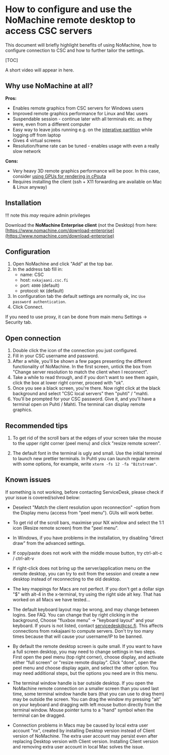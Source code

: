 # How to configure and use the NoMachine remote desktop to access CSC servers

This document will briefly highlight benefits of using NoMachine, how to configure
connection to CSC and how to further tailor the settings.

[TOC]

A short video will appear in here.

## Why use NoMachine at all?

**Pros:**

- Enables remote graphics from CSC servers for Windows users
- Improved remote graphics performance for Linux and Mac users
- Suspendable session - continue later with all terminals etc. as they were, even from a different computer
- Easy way to leave jobs running e.g. on the [interative partition](../../computing/running/interactive-usage.md) while logging off from laptop
- Gives 4 virtual screens
- Resolution/frame rate can be tuned - enables usage with even a really slow network

**Cons:**

- Very heavy 3D remote graphics performance will be poor. In this case, consider
  [using GPUs for rendering in cPouta](../faq/how-to-use-cpouta-gpu-for-rendering.md)
- Requires installing the client (ssh + X11 forwarding are available on Mac & Linux anyway)

## Installation

!!! note 
    this _may_ require admin privileges

Download the **NoMachine Enterprise client** (not the Desktop) from here: [https://www.nomachine.com/download-enterprise](https://www.nomachine.com/download-enterprise)

## Configuration

1.   Open NoMachine and click "Add" at the top bar.
2.   In the address tab fill in:
     * name: CSC 
     * host: `nxkajaani.csc.fi`
     * port: `4000` (default)
     * protocol: `NX` (default)
3.  In configuration tab the default settings are normally ok, inc `Use password authentication`. 
5.  Click Connect.

If you need to use proxy, it can be done from main menu Settings -> Security tab.

## Open connection

1.   Double click the icon of the connection you just configured.
2.   Fill in your CSC username and password. 
3.   After a while, you'll be shown a few pages presenting the different functionality of NoMachine.
    In the first screen, untick the box from "Change server resolution to match the client when I reconnect".
4.   Take a while to read through, and if you don't want to see them again, click the box at lower right corner, proceed with "ok".
5.   Once you see a black screen, you're there. Now right click at the black background and select "CSC local servers" then "puhti" / "mahti.
6.   You'll be prompted for your CSC password. Give it, and you'll have a terminal open on Puhti / Mahti. The terminal can display remote graphics.

## Recommended tips

1. To get rid of the scroll bars at the edges of your screen take the mouse to the upper right corner (peel menu) and click "resize remote screen".

2. The default font in the terminal is ugly and small. Use the initial terminal to launch new prettier terminals. In Puhti you can launch regular xterm with some options, for example, write `xterm -fs 12 -fa "Bitstream"`.

## Known issues

If something is not working, before contacting ServiceDesk, please check if your issue is covered/solved below:

- Deselect "Match the client resolution upon reconnection" -option from the Display menu (access from "peel menu"). GUIs will work better.

- To get rid of the scroll bars, maximise your NX window and select the 1:1 icon (Resize remote screen) from the "peel menu".

- In Windows, if you have problems in the installation, try disabling "direct draw" from the advanced settings.

- If copy/paste does not work with the middle mouse button, try ctrl-alt-c / ctrl-alt-v

- If right-click does not bring up the server/application menu on the remote desktop, you can try to exit from the session and create a new desktop instead of reconnecting to the old desktop.

- The key mappings for Macs are not perfect. If you don't get a dollar sign "$" with alt-4 in the x-terminal, try using the right side alt key. That has worked on all Macs we have tested...

- The default keyboard layout may be wrong, and may change between logins. See FAQ. You can change that by right clicking in the background, Choose "fluxbox menu" -> "keyboard layout" and your keyboard. If yours is not listed, contact servicedesk@csc.fi. This affects connections from nxkajaani to compute servers. Don't try too many times because that will cause your username/IP to be banned.

- By default the remote desktop screen is quite small. If you want to have a full screen desktop, you may need to change settings in two steps. First open the peel menu (top right corner), choose display, and activate either "full screen" or "resize remote display". Click "done", open the peel menu and choose display again, and select the other option. You may need additional steps, but the options you need are in this menu.

- The terminal window handle is bar outside desktop. If you open the NoMachine remote connection on a smaller screen than you used last time, some terminal window handle bars (that you can use to drag them) may be outside the screen. You can drag the window my pressing "alt" on your keyboard and dragging with left mouse button directly from the terminal window. Mouse pointer turns to a "hand" symbol when the terminal can be dragged.

- Connection problems in Macs may be caused by local extra user account "nx", created by installing Desktop version instead of Client version of NoMachine. The extra user account may persist even after replacing Desktop version with Client version. Installing Client version and removing extra user account in local Mac solves the issue.
